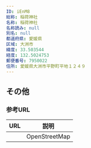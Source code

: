 ```yaml
---
ID: iEnM8
総称: 稲荷神社
名称: 稲荷神社
名称読み: null
別名: null
都道府県: 愛媛県
区域: 大洲市
緯度: 33.503544
経度: 132.5024753
郵便番号: 7950022
住所: 愛媛県大洲市平野町平地１２４９
---
```


## その他

### 参考URL

| URL | 説明          |
| --- | ------------- |
|     | OpenStreetMap |
